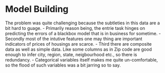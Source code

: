 # Model Building

The problem was quite challenging because the subtleties in this data are a bit hard to guage. 
	- Primarily reason being, the entrie task hinges on predicting the errors of a blackbox model that is in business for sometime.
	- Secondly most of the intutive features one may thing are important indicators of prices of housings are scarce.
	- Third there are composite data as well as simple data. Like some columns as in Zip code are good enough to infer city, region, state, neigbourhood etc., so there is redundancy.
	- Categorical variables itself makes me quite un-comfortable, so the flood of such variables was a bit jarring so to say.